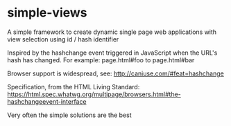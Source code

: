 # simple-views
A simple framework to create dynamic single page web applications with view selection using id / hash identifier

Inspired by the hashchange event triggered in JavaScript when the URL's hash has changed.
For example: page.html#foo to page.html#bar

Browser support is widespread, see: http://caniuse.com/#feat=hashchange

Specification, from the HTML Living Standard:
https://html.spec.whatwg.org/multipage/browsers.html#the-hashchangeevent-interface

Very often the simple solutions are the best
